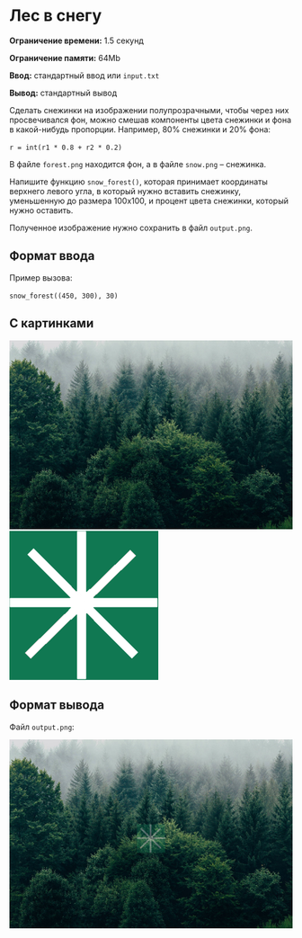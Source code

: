 # Лес в снегу

**Ограничение времени:** 1.5 секунд

**Ограничение памяти:** 64Mb

**Ввод:** стандартный ввод или `input.txt`

**Вывод:** стандартный вывод

Сделать снежинки на изображении полупрозрачными, чтобы через них просвечивался фон, можно смешав компоненты цвета снежинки и фона в какой-нибудь пропорции. Например, 80% снежинки и 20% фона:

`r = int(r1 * 0.8 + r2 * 0.2)`

В файле `forest.png` находится фон, а в файле `snow.png` – снежинка.

Напишите функцию `snow_forest()`, которая принимает координаты верхнего левого угла, в который нужно вставить снежинку, уменьшенную до размера 100х100, и процент цвета снежинки, который нужно оставить.

Полученное изображение нужно сохранить в файл `output.png`.

## Формат ввода

Пример вызова:

`snow_forest((450, 300), 30)`

## С картинками

![alt text](image.png)
![alt text](image-1.png)

## Формат вывода

Файл `output.png`:

![alt text](image-2.png)